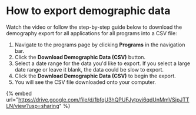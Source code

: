 # How to export demographic data

Watch the video or follow the step-by-step guide below to download the demography export for all applications for all programs into a CSV file:

1. Navigate to the programs page by clicking **Programs** in the navigation bar.
2. Click the **Download Demographic Data (CSV)** button.
3. Select a date range for the data you'd like to export. If you select a large date range or leave it blank, the data could be slow to export.
4. Click the **Download Demographic Data (CSV)** to begin the export.
5. You will see the CSV file downloaded onto your computer.

{% embed url="https://drive.google.com/file/d/1bfqU3hQPUFJytpvi6qdUnMmVSipJTTLN/view?usp=sharing" %}
